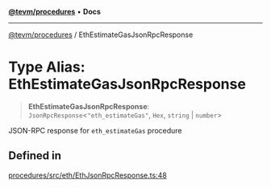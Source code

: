 [**@tevm/procedures**](../README.md) • **Docs**

***

[@tevm/procedures](../globals.md) / EthEstimateGasJsonRpcResponse

# Type Alias: EthEstimateGasJsonRpcResponse

> **EthEstimateGasJsonRpcResponse**: `JsonRpcResponse`\<`"eth_estimateGas"`, `Hex`, `string` \| `number`\>

JSON-RPC response for `eth_estimateGas` procedure

## Defined in

[procedures/src/eth/EthJsonRpcResponse.ts:48](https://github.com/evmts/tevm-monorepo/blob/main/packages/procedures/src/eth/EthJsonRpcResponse.ts#L48)
